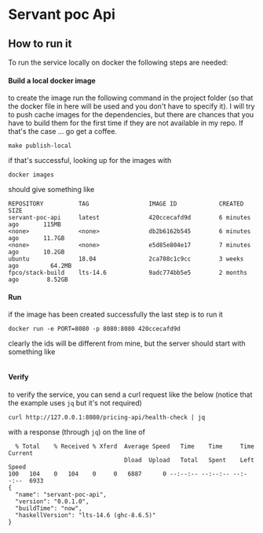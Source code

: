 # Servant poc Api

## How to run it
To run the service locally on docker the following steps are needed:

#### Build a local docker image
to create the image run the following command in the project folder (so that the docker file in here will be used and you don't have to specify it). I will try to push cache images for the dependencies, but there are chances that you have to build them for the first time if they are not available in my repo. If that's the case ... go get a coffee.
```
make publish-local
```
if that's successful, looking up for the images with
```
docker images
```
should give something like
```
REPOSITORY          TAG                 IMAGE ID            CREATED             SIZE
servant-poc-api     latest              420ccecafd9d        6 minutes ago       115MB
<none>              <none>              db2b6162b545        6 minutes ago       11.7GB
<none>              <none>              e5d85e804e17        7 minutes ago       10.2GB
ubuntu              18.04               2ca708c1c9cc        3 weeks ago         64.2MB
fpco/stack-build    lts-14.6            9adc774bb5e5        2 months ago        8.52GB
```

#### Run
if the image has been created successfully the last step is to run it
```
docker run -e PORT=8080 -p 8080:8080 420ccecafd9d
```
clearly the ids will be different from mine, but the server should start with something like
```

```

#### Verify
to verify the service, you can send a curl request like the below (notice that the example uses `jq` but it's not required)
```
curl http://127.0.0.1:8080/pricing-api/health-check | jq
```
with a response (through `jq`) on the line of
```
  % Total    % Received % Xferd  Average Speed   Time    Time     Time  Current
                                 Dload  Upload   Total   Spent    Left  Speed
100   104    0   104    0     0   6887      0 --:--:-- --:--:-- --:--:--  6933
{
  "name": "servant-poc-api",
  "version": "0.0.1.0",
  "buildTime": "now",
  "haskellVersion": "lts-14.6 (ghc-8.6.5)"
}
```